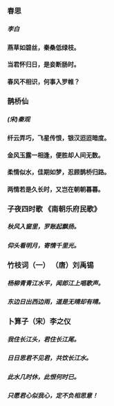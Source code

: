 ### 春思
#####  李白
#### 燕草如碧丝，秦桑低绿枝。
#### 当君怀归日，是妾断肠时。
#### 春风不相识，何事入罗帷？

### 鹊桥仙
##### (宋)秦观

#### 纤云弄巧，飞星传恨，银汉迢迢暗度。
#### 金风玉露一相逢，便胜却人间无数。
#### 柔情似水，佳期如梦，忍顾鹊桥归路。
#### 两情若是久长时，又岂在朝朝暮暮。

### 子夜四时歌 《南朝乐府民歌》
##### 秋风入窗里，罗账起飘扬。
##### 仰头看明月，寄情千里光。

### 竹枝词（一） （唐）刘禹锡

##### 杨柳青青江水平，闻郎江上唱歌声。
##### 东边日出西边雨，道是无晴却有晴。

### 卜算子（宋）李之仪

##### 我住长江头，君住长江尾。
##### 日日思君不见君，共饮长江水。
##### 此水几时休，此恨何时已。
##### 只愿君心似我心，定不负相思意！
